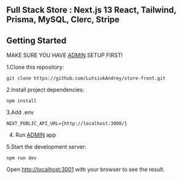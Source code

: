 ## Full Stack Store : Next.js 13 React, Tailwind, Prisma, MySQL, Clerc, Stripe


## Getting Started

 MAKE SURE YOU HAVE [ADMIN](https://github.com/LutsiukAndrey/store-admin) SETUP FIRST!


1.Clone this repository:

```
git clone https://github.com/LutsiukAndrey/store-front.git
```

2.Install project dependencies:
```
npm install
```
3.Add .env

```
NEXT_PUBLIC_API_URL={http://localhost:3000/}
```

4. Run [ADMIN](https://github.com/LutsiukAndrey/store-admin) app

5.Start the development server:

```
npm run dev
```
Open [http://localhost:3001](http://localhost:3001) with your browser to see the result.





